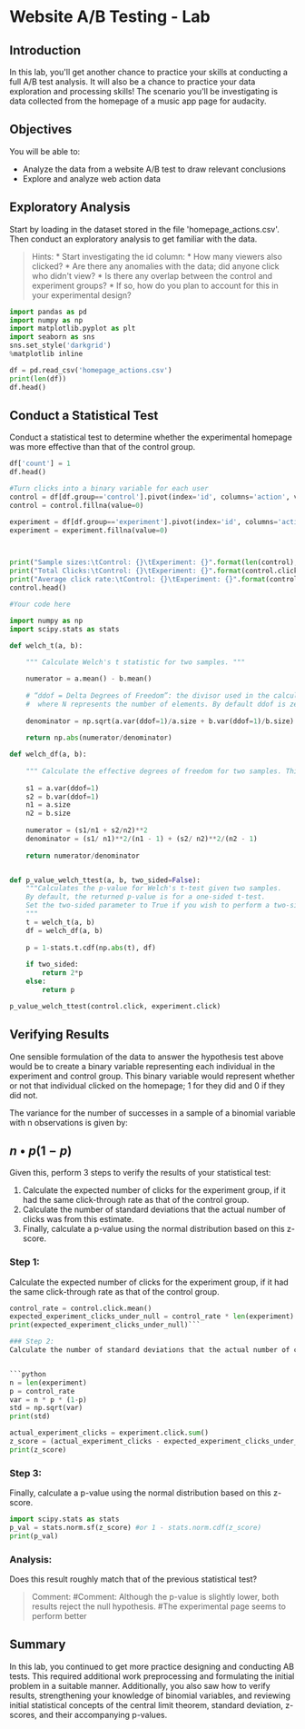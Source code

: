 # Website A/B Testing - Lab

## Introduction

In this lab, you'll get another chance to practice your skills at conducting a full A/B test analysis. It will also be a chance to practice your data exploration and processing skills! The scenario you'll be investigating is data collected from the homepage of a music app page for audacity.

## Objectives

You will be able to:
* Analyze the data from a website A/B test to draw relevant conclusions
* Explore and analyze web action data

## Exploratory Analysis

Start by loading in the dataset stored in the file 'homepage_actions.csv'. Then conduct an exploratory analysis to get familiar with the data.

> Hints:
    * Start investigating the id column:
        * How many viewers also clicked?
        * Are there any anomalies with the data; did anyone click who didn't view?
        * Is there any overlap between the control and experiment groups? 
            * If so, how do you plan to account for this in your experimental design?


```python
import pandas as pd
import numpy as np
import matplotlib.pyplot as plt
import seaborn as sns
sns.set_style('darkgrid')
%matplotlib inline

df = pd.read_csv('homepage_actions.csv')
print(len(df))
df.head()
```

## Conduct a Statistical Test

Conduct a statistical test to determine whether the experimental homepage was more effective than that of the control group.


```python
df['count'] = 1
df.head()
```
```python
#Turn clicks into a binary variable for each user
control = df[df.group=='control'].pivot(index='id', columns='action', values='count')
control = control.fillna(value=0)

experiment = df[df.group=='experiment'].pivot(index='id', columns='action', values='count')
experiment = experiment.fillna(value=0)



print("Sample sizes:\tControl: {}\tExperiment: {}".format(len(control), len(experiment)))
print("Total Clicks:\tControl: {}\tExperiment: {}".format(control.click.sum(), experiment.click.sum()))
print("Average click rate:\tControl: {}\tExperiment: {}".format(control.click.mean(), experiment.click.mean()))
control.head()
```
```python
#Your code here
```
```python
import numpy as np
import scipy.stats as stats

def welch_t(a, b):
    
    """ Calculate Welch's t statistic for two samples. """

    numerator = a.mean() - b.mean()
    
    # “ddof = Delta Degrees of Freedom”: the divisor used in the calculation is N - ddof, 
    #  where N represents the number of elements. By default ddof is zero.
    
    denominator = np.sqrt(a.var(ddof=1)/a.size + b.var(ddof=1)/b.size)
    
    return np.abs(numerator/denominator)

def welch_df(a, b):
    
    """ Calculate the effective degrees of freedom for two samples. This function returns the degrees of freedom """
    
    s1 = a.var(ddof=1) 
    s2 = b.var(ddof=1)
    n1 = a.size
    n2 = b.size
    
    numerator = (s1/n1 + s2/n2)**2
    denominator = (s1/ n1)**2/(n1 - 1) + (s2/ n2)**2/(n2 - 1)
    
    return numerator/denominator


def p_value_welch_ttest(a, b, two_sided=False):
    """Calculates the p-value for Welch's t-test given two samples.
    By default, the returned p-value is for a one-sided t-test. 
    Set the two-sided parameter to True if you wish to perform a two-sided t-test instead.
    """
    t = welch_t(a, b)
    df = welch_df(a, b)
    
    p = 1-stats.t.cdf(np.abs(t), df)
    
    if two_sided:
        return 2*p
    else:
        return p
```
```python
p_value_welch_ttest(control.click, experiment.click)
```
## Verifying Results

One sensible formulation of the data to answer the hypothesis test above would be to create a binary variable representing each individual in the experiment and control group. This binary variable would represent whether or not that individual clicked on the homepage; 1 for they did and 0 if they did not. 

The variance for the number of successes in a sample of a binomial variable with n observations is given by:

## $n\bullet p (1-p)$

Given this, perform 3 steps to verify the results of your statistical test:
1. Calculate the expected number of clicks for the experiment group, if it had the same click-through rate as that of the control group. 
2. Calculate the number of standard deviations that the actual number of clicks was from this estimate. 
3. Finally, calculate a p-value using the normal distribution based on this z-score.

### Step 1:
Calculate the expected number of clicks for the experiment group, if it had the same click-through rate as that of the control group. 


```python
control_rate = control.click.mean()
expected_experiment_clicks_under_null = control_rate * len(experiment)
print(expected_experiment_clicks_under_null)```

### Step 2:
Calculate the number of standard deviations that the actual number of clicks was from this estimate.


```python
n = len(experiment)
p = control_rate
var = n * p * (1-p)
std = np.sqrt(var)
print(std)
```
```python
actual_experiment_clicks = experiment.click.sum()
z_score = (actual_experiment_clicks - expected_experiment_clicks_under_null)/std
print(z_score)
```
### Step 3: 
Finally, calculate a p-value using the normal distribution based on this z-score.


```python
import scipy.stats as stats
p_val = stats.norm.sf(z_score) #or 1 - stats.norm.cdf(z_score)
print(p_val)
```

### Analysis:

Does this result roughly match that of the previous statistical test?

> Comment: #Comment: Although the p-value is slightly lower, both results                       reject the null hypothesis.
           #The experimental page seems to perform better

## Summary

In this lab, you continued to get more practice designing and conducting AB tests. This required additional work preprocessing and formulating the initial problem in a suitable manner. Additionally, you also saw how to verify results, strengthening your knowledge of binomial variables, and reviewing initial statistical concepts of the central limit theorem, standard deviation, z-scores, and their accompanying p-values.
